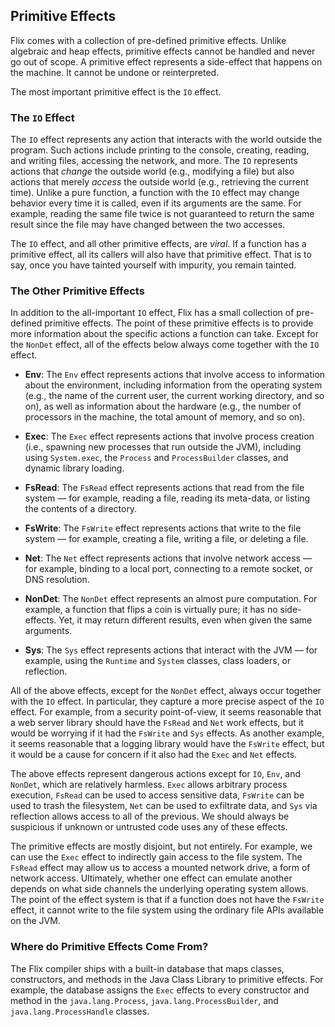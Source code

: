 ## Primitive Effects

Flix comes with a collection of pre-defined primitive effects. Unlike algebraic
and heap effects, primitive effects cannot be handled and never go out of scope.
A primitive effect represents a side-effect that happens on the machine. It
cannot be undone or reinterpreted.

The most important primitive effect is the `IO` effect.

### The `IO` Effect

The `IO` effect represents any action that interacts with the world outside the
program. Such actions include printing to the console, creating, reading, and
writing files, accessing the network, and more. The `IO` represents actions that
_change_ the outside world (e.g., modifying a file) but also actions that merely
_access_ the outside world (e.g., retrieving the current time). Unlike a pure
function, a function with the `IO` effect may change behavior every time it is
called, even if its arguments are the same. For example, reading the same file
twice is not guaranteed to return the same result since the file may have
changed between the two accesses.

The `IO` effect, and all other primitive effects, are _viral_. If a function has
a primitive effect, all its callers will also have that primitive effect. That
is to say, once you have tainted yourself with impurity, you remain tainted. 

### The Other Primitive Effects

In addition to the all-important `IO` effect, Flix has a small collection of
pre-defined primitive effects. The point of these primitive effects is to
provide more information about the specific actions a function can take. Except
for the `NonDet` effect, all of the effects below always come together with the `IO`
effect. 

- **Env**: The `Env` effect represents actions that involve access to
  information about the environment, including information from the operating
  system (e.g., the name of the current user, the current working directory, and
  so on), as well as information about the hardware (e.g., the number of
  processors in the machine, the total amount of memory, and so on).

- **Exec**: The `Exec` effect represents actions that involve process creation
  (i.e., spawning new processes that run outside the JVM), including using
  `System.exec`, the `Process` and `ProcessBuilder` classes, and dynamic library
  loading.

- **FsRead**: The `FsRead` effect represents actions that read from the file
  system &mdash; for example, reading a file, reading its meta-data, or listing
  the contents of a directory.

- **FsWrite**: The `FsWrite` effect represents actions that write to the file
  system &mdash; for example, creating a file, writing a file, or deleting a
  file.

- **Net**:  The `Net` effect represents actions that involve network access
  &mdash; for example, binding to a local port, connecting to a remote socket,
  or DNS resolution.

- **NonDet**: The `NonDet` effect represents an almost pure computation. For
  example, a function that flips a coin is virtually pure; it has no
  side-effects. Yet, it may return different results, even when given the same
  arguments.

- **Sys**: The `Sys` effect represents actions that interact with the JVM
  &mdash; for example, using the `Runtime` and `System` classes, class loaders,
  or reflection.

All of the above effects, except for the `NonDet` effect, always occur together
with the `IO` effect. In particular, they capture a more precise aspect of the
`IO` effect. For example, from a security point-of-view, it seems reasonable
that a web server library should have the `FsRead` and `Net` work effects, but
it would be worrying if it had the `FsWrite` and `Sys` effects. As another
example, it seems reasonable that a logging library would have the `FsWrite`
effect, but it would be a cause for concern if it also had the `Exec` and `Net`
effects.

The above effects represent dangerous actions except for `IO`, `Env`, and
`NonDet`, which are relatively harmless. `Exec` allows arbitrary process
execution, `FsRead` can be used to access sensitive data, `FsWrite` can be used
to trash the filesystem, `Net` can be used to exfiltrate data, and `Sys` via
reflection allows access to all of the previous. We should always be suspicious
if unknown or untrusted code uses any of these effects. 

The primitive effects are mostly disjoint, but not entirely. For example, we can
use the `Exec` effect to indirectly gain access to the file system. The `FsRead`
effect may allow us to access a mounted network drive, a form of network access.
Ultimately, whether one effect can emulate another depends on what side channels
the underlying operating system allows. The point of the effect system is that
if a function does not have the `FsWrite` effect, it cannot write to the file
system using the ordinary file APIs available on the JVM. 

### Where do Primitive Effects Come From?

The Flix compiler ships with a built-in database that maps classes,
constructors, and methods in the Java Class Library to primitive effects. For
example, the database assigns the `Exec` effects to every constructor and method
in the `java.lang.Process`, `java.lang.ProcessBuilder`, and
`java.lang.ProcessHandle` classes. 
